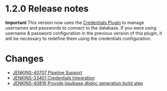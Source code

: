 # 1.2.0 Release notes

**Important**
This version now uses the [Credentials Plugin](https://wiki.jenkins-ci.org/display/JENKINS/Credentials+Plugin) to manage usernames and passwords to connect to the database.  If you were using username & password configuration in the previous version of this plugin, it will be necessary to redefine them using the credentials configuration.

# Changes

* [JENKINS-40707 Pipeline Support](https://issues.jenkins-ci.org/browse/JENKINS-40707)
* [JENKINS-33401 Credentials Integration](https://issues.jenkins-ci.org/browse/JENKINS-33401)
* [JENKINS-40816 Provide liquibase dbdoc generation build step](https://issues.jenkins-ci.org/browse/JENKINS-40816)
                                                            
           
